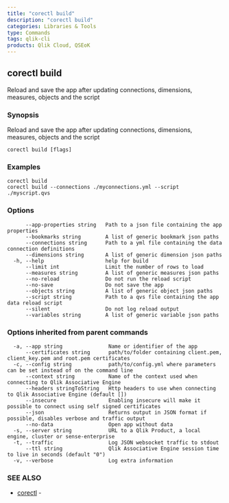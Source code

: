 ```yaml
---
title: "corectl build"
description: "corectl build"
categories: Libraries & Tools
type: Commands
tags: qlik-cli
products: Qlik Cloud, QSEoK
---
```

## corectl build

Reload and save the app after updating connections, dimensions, measures, objects and the script

### Synopsis

Reload and save the app after updating connections, dimensions, measures, objects and the script

```
corectl build [flags]
```

### Examples

```
corectl build
corectl build --connections ./myconnections.yml --script ./myscript.qvs
```

### Options

```
      --app-properties string   Path to a json file containing the app properties
      --bookmarks string        A list of generic bookmark json paths
      --connections string      Path to a yml file containing the data connection definitions
      --dimensions string       A list of generic dimension json paths
  -h, --help                    help for build
      --limit int               Limit the number of rows to load
      --measures string         A list of generic measures json paths
      --no-reload               Do not run the reload script
      --no-save                 Do not save the app
      --objects string          A list of generic object json paths
      --script string           Path to a qvs file containing the app data reload script
      --silent                  Do not log reload output
      --variables string        A list of generic variable json paths
```

### Options inherited from parent commands

```
  -a, --app string               Name or identifier of the app
      --certificates string      path/to/folder containing client.pem, client_key.pem and root.pem certificates
  -c, --config string            path/to/config.yml where parameters can be set instead of on the command line
      --context string           Name of the context used when connecting to Qlik Associative Engine
      --headers stringToString   Http headers to use when connecting to Qlik Associative Engine (default [])
      --insecure                 Enabling insecure will make it possible to connect using self signed certificates
      --json                     Returns output in JSON format if possible, disables verbose and traffic output
      --no-data                  Open app without data
  -s, --server string            URL to a Qlik Product, a local engine, cluster or sense-enterprise
  -t, --traffic                  Log JSON websocket traffic to stdout
      --ttl string               Qlik Associative Engine session time to live in seconds (default "0")
  -v, --verbose                  Log extra information
```

### SEE ALSO

* [corectl](/libraries-and-tools/corectl)	 - 

